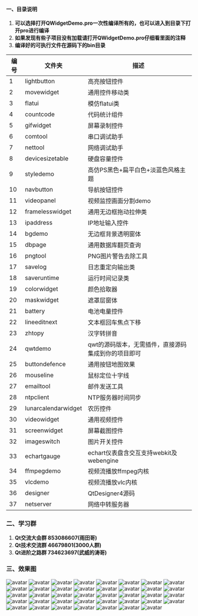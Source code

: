 ﻿#### 一、目录说明
1. **可以选择打开QWidgetDemo.pro一次性编译所有的，也可以进入到目录下打开pro进行编译**
2. **如果发现有些子项目没有加载请打开QWidgetDemo.pro仔细看里面的注释**
3. **编译好的可执行文件在源码下的bin目录**

| 编号 | 文件夹 | 描述 |
| ------ | ------ | ------ |
| 1 | lightbutton | 高亮按钮控件 |
| 2 | movewidget | 通用控件移动类 |
| 3 | flatui | 模仿flatui类 |
| 4 | countcode | 代码统计组件 |
| 5 | gifwidget | 屏幕录制控件 |
| 6 | comtool | 串口调试助手 |
| 7 | nettool | 网络调试助手 |
| 8 | devicesizetable | 硬盘容量控件 |
| 9 | styledemo | 高仿PS黑色+扁平白色+淡蓝色风格主题 |
| 10 | navbutton | 导航按钮控件 |
| 11 | videopanel | 视频监控画面分割demo |
| 12 | framelesswidget | 通用无边框拖动拉伸类 |
| 13 | ipaddress | IP地址输入控件 |
| 14 | bgdemo | 无边框背景透明窗体 |
| 15 | dbpage | 通用数据库翻页查询 |
| 16 | pngtool | PNG图片警告去除工具 |
| 17 | savelog | 日志重定向输出类 |
| 18 | saveruntime | 运行时间记录类 |
| 19 | colorwidget | 颜色拾取器 |
| 20 | maskwidget | 遮罩层窗体 |
| 21 | battery | 电池电量控件 |
| 22 | lineeditnext | 文本框回车焦点下移 |
| 23 | zhtopy | 汉字转拼音 |
| 24 | qwtdemo | qwt的源码版本，无需插件，直接源码集成到你的项目即可 |
| 25 | buttondefence | 通用按钮地图效果 |
| 26 | mouseline | 鼠标定位十字线 |
| 27 | emailtool | 邮件发送工具 |
| 28 | ntpclient | NTP服务器时间同步 |
| 29 | lunarcalendarwidget | 农历控件 |
| 30 | videowidget | 通用视频控件 |
| 31 | screenwidget | 屏幕截图控件 |
| 32 | imageswitch | 图片开关控件 |
| 33 | echartgauge | echart仪表盘含交互支持webkit及webengine |
| 34 | ffmpegdemo | 视频流播放ffmpeg内核 |
| 35 | vlcdemo | 视频流播放vlc内核 |
| 36 | designer | QtDesigner4源码 |
| 37 | netserver | 网络中转服务器 |

### 二、学习群
1. **Qt交流大会群 853086607(雨田哥)**
2. **Qt技术交流群 46679801(3000人群)**
3. **Qt进阶之路群 734623697(武威的涛哥)**

### 三、效果图
![avatar](https://github.com/feiyangqingyun/QWidgetDemo/raw/master/0snap/lightbutton.gif)
![avatar](https://github.com/feiyangqingyun/QWidgetDemo/raw/master/0snap/movewidget.gif)
![avatar](https://github.com/feiyangqingyun/QWidgetDemo/raw/master/0snap/flatui.gif)
![avatar](https://github.com/feiyangqingyun/QWidgetDemo/raw/master/0snap/countcode.gif)
![avatar](https://github.com/feiyangqingyun/QWidgetDemo/raw/master/0snap/gifwidget.gif)
![avatar](https://github.com/feiyangqingyun/QWidgetDemo/raw/master/0snap/comtool.jpg)
![avatar](https://github.com/feiyangqingyun/QWidgetDemo/raw/master/0snap/nettool.gif)
![avatar](https://github.com/feiyangqingyun/QWidgetDemo/raw/master/0snap/devicesizetable.gif)
![avatar](https://github.com/feiyangqingyun/QWidgetDemo/raw/master/0snap/styledemo_psblack.png)
![avatar](https://github.com/feiyangqingyun/QWidgetDemo/raw/master/0snap/styledemo_lightblue.png)
![avatar](https://github.com/feiyangqingyun/QWidgetDemo/raw/master/0snap/styledemo_flatwhite.png)
![avatar](https://github.com/feiyangqingyun/QWidgetDemo/raw/master/0snap/navbutton.gif)
![avatar](https://github.com/feiyangqingyun/QWidgetDemo/raw/master/0snap/videopanel.gif)
![avatar](https://github.com/feiyangqingyun/QWidgetDemo/raw/master/0snap/framelesswidget.gif)
![avatar](https://github.com/feiyangqingyun/QWidgetDemo/raw/master/0snap/ipaddress.gif)
![avatar](https://github.com/feiyangqingyun/QWidgetDemo/raw/master/0snap/bgdemo.gif)
![avatar](https://github.com/feiyangqingyun/QWidgetDemo/raw/master/0snap/dbpage.png)
![avatar](https://github.com/feiyangqingyun/QWidgetDemo/raw/master/0snap/pngtool.gif)
![avatar](https://github.com/feiyangqingyun/QWidgetDemo/raw/master/0snap/savelog.png)
![avatar](https://github.com/feiyangqingyun/QWidgetDemo/raw/master/0snap/saveruntime.jpg)
![avatar](https://github.com/feiyangqingyun/QWidgetDemo/raw/master/0snap/colorwidget.gif)
![avatar](https://github.com/feiyangqingyun/QWidgetDemo/raw/master/0snap/maskwidget.gif)
![avatar](https://github.com/feiyangqingyun/QWidgetDemo/raw/master/0snap/battery.gif)
![avatar](https://github.com/feiyangqingyun/QWidgetDemo/raw/master/0snap/lineeditnext.gif)
![avatar](https://github.com/feiyangqingyun/QWidgetDemo/raw/master/0snap/zhtopy.gif)
![avatar](https://github.com/feiyangqingyun/QWidgetDemo/raw/master/0snap/qwtdemo.jpg)
![avatar](https://github.com/feiyangqingyun/QWidgetDemo/raw/master/0snap/buttondefence.gif)
![avatar](https://github.com/feiyangqingyun/QWidgetDemo/raw/master/0snap/mouseline.gif)
![avatar](https://github.com/feiyangqingyun/QWidgetDemo/raw/master/0snap/emailtool.gif)
![avatar](https://github.com/feiyangqingyun/QWidgetDemo/raw/master/0snap/ntpclient.gif)
![avatar](https://github.com/feiyangqingyun/QWidgetDemo/raw/master/0snap/lunarcalendarwidget.gif)
![avatar](https://github.com/feiyangqingyun/QWidgetDemo/raw/master/0snap/videowidget.gif)
![avatar](https://github.com/feiyangqingyun/QWidgetDemo/raw/master/0snap/screenwidget.gif)
![avatar](https://github.com/feiyangqingyun/QWidgetDemo/raw/master/0snap/echartgauge.gif)
![avatar](https://github.com/feiyangqingyun/QWidgetDemo/raw/master/0snap/imageswitch.gif)
![avatar](https://github.com/feiyangqingyun/QWidgetDemo/raw/master/0snap/ffmpegdemo.png)
![avatar](https://github.com/feiyangqingyun/QWidgetDemo/raw/master/0snap/vlcdemo.png)
![avatar](https://github.com/feiyangqingyun/QWidgetDemo/raw/master/0snap/netserver.jpg)
![avatar](https://github.com/feiyangqingyun/QWidgetDemo/raw/master/0snap/designer.png)